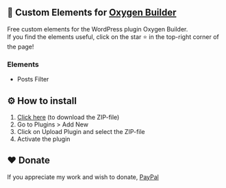 ## 🎨 Custom Elements for [Oxygen Builder](https://oxygenbuilder.com/)
Free custom elements for the WordPress plugin Oxygen Builder.  
If you find the elements useful, click on the star ⭐ in the top-right corner of the page! 

### Elements
 * Posts Filter

## ⚙️ How to install
  1. [Click here](https://github.com/Widdin/wp-oxygen-elements/archive/refs/heads/main.zip) (to download the ZIP-file)  
  2. Go to Plugins > Add New
  3. Click on Upload Plugin and select the ZIP-file
  4. Activate the plugin

## ❤️ Donate
If you appreciate my work and wish to donate, [PayPal](https://www.paypal.com/paypalme/widdin)
